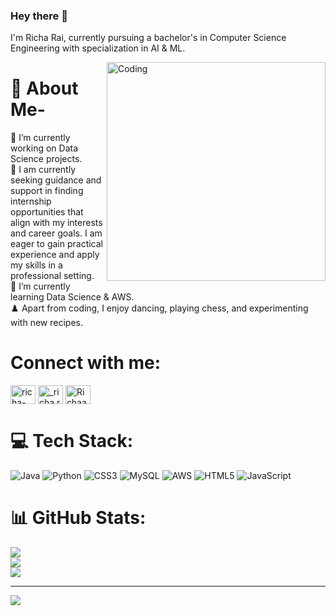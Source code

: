 ### Hey there 👋
I'm Richa Rai, currently pursuing a bachelor's in Computer Science Engineering with specialization in AI & ML.

<img align="right" alt="Coding" width="350" src="https://user-images.githubusercontent.com/74038190/256977180-54fb7eef-b1e8-41dc-be97-57e4180b3b24.gif">

# 💫 About Me-
🔭 I’m currently working on Data Science projects.<br>🤝 I am currently seeking guidance and support in finding internship opportunities that align with my interests and career goals. I am eager to gain practical experience and apply my skills in a professional setting.<br>🌱 I’m currently learning Data Science & AWS.<br>♟️ Apart from coding, I enjoy dancing, playing chess, and experimenting with new recipes.

<h1 align="left">Connect with me:</h1>
<p align="left">
<a href="https://linkedin.com/in/richa-rai-99123a234" target="blank"><img align="center" src="https://raw.githubusercontent.com/rahuldkjain/github-profile-readme-generator/master/src/images/icons/Social/linked-in-alt.svg" alt="richa-rai-99123a234" height="30" width="40" /></a>
<a href="https://instagram.com/_richa.rai_" target="blank"><img align="center" src="https://raw.githubusercontent.com/rahuldkjain/github-profile-readme-generator/master/src/images/icons/Social/instagram.svg" alt="_richa.rai_" height="30" width="40" /></a>
<a href="https://www.leetcode.com/Richaa15" target="blank"><img align="center" src="https://raw.githubusercontent.com/rahuldkjain/github-profile-readme-generator/master/src/images/icons/Social/leet-code.svg" alt="Richaa15" height="30" width="40" /></a>
</p>

# 💻 Tech Stack:
![Java](https://img.shields.io/badge/java-%23ED8B00.svg?style=for-the-badge&logo=java&logoColor=white) ![Python](https://img.shields.io/badge/python-3670A0?style=for-the-badge&logo=python&logoColor=ffdd54) ![CSS3](https://img.shields.io/badge/css3-%231572B6.svg?style=for-the-badge&logo=css3&logoColor=white) ![MySQL](https://img.shields.io/badge/mysql-%2300f.svg?style=for-the-badge&logo=mysql&logoColor=white) ![AWS](https://img.shields.io/badge/AWS-%23FF9900.svg?style=for-the-badge&logo=amazon-aws&logoColor=white) ![HTML5](https://img.shields.io/badge/html5-%23E34F26.svg?style=for-the-badge&logo=html5&logoColor=white) ![JavaScript](https://img.shields.io/badge/javascript-%23323330.svg?style=for-the-badge&logo=javascript&logoColor=%23F7DF1E)
# 📊 GitHub Stats:
![](https://github-readme-stats.vercel.app/api?username=Richaa15&theme=dark&hide_border=false&include_all_commits=false&count_private=false)<br/>
![](https://github-readme-streak-stats.herokuapp.com/?user=Richaa15&theme=dark&hide_border=false)<br/>
![](https://github-readme-stats.vercel.app/api/top-langs/?username=Richaa15&theme=dark&hide_border=false&include_all_commits=false&count_private=false&layout=compact)

---
[![](https://visitcount.itsvg.in/api?id=Richaa15&icon=0&color=0)](https://visitcount.itsvg.in)

<!-- Proudly created with GPRM ( https://gprm.itsvg.in ) -->

